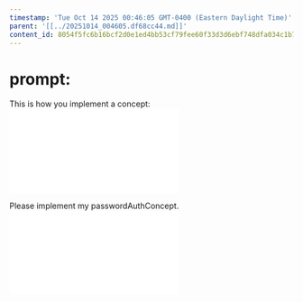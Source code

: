 ```yaml
---
timestamp: 'Tue Oct 14 2025 00:46:05 GMT-0400 (Eastern Daylight Time)'
parent: '[[../20251014_004605.df68cc44.md]]'
content_id: 8054f5fc6b16bcf2d0e1ed4bb53cf79fee60f33d3d6ebf748dfa034c1b79e804
---
```


# prompt:

This is how you implement a concept:
![@](/Users/muktharamesh/Documents/6104/scriblit_backend/design/background/implementing-concepts.md)

Please implement my passwordAuthConcept.
![@](/Users/muktharamesh/Documents/6104/scriblit_backend/design/specificConceptSpecs/passwordAuth.md)
